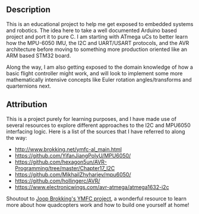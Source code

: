 ## Description

This is an educational project to help me get exposed to embedded systems and robotics. The idea here to take a well documented Arduino based project and port it to pure C. I am starting with ATmega uCs to better learn how the MPU-6050 IMU, the I2C and UART/USART protocols, and the AVR architecture before moving to something more production oriented like an ARM based STM32 board. 

Along the way, I am also getting exposed to the domain knowledge of how a basic flight controller might work, and will look to implement some more mathematically intensive concepts like Euler rotation angles/transforms and quarternions next.

## Attribution

This is a project purely for learning purposes, and I have made use of several resources to explore different approaches to the I2C and MPU6050 interfacing logic. Here is a list of the sources that I have referred to along the way: 
- http://www.brokking.net/ymfc-al_main.html
- https://github.com/YifanJiangPolyU/MPU6050/
- https://github.com/hexagon5un/AVR-Programming/tree/master/Chapter17_I2C
- https://github.com/MikhailZhyhariev/mpu6050/
- https://github.com/hollingerc/AVR/
- https://www.electronicwings.com/avr-atmega/atmega1632-i2c

Shoutout to [Joop Brokking's YMFC project](http://www.brokking.net/ymfc-al_main.html), a wonderful resource to learn more about how quadcopters work and how to build one yourself at home!




